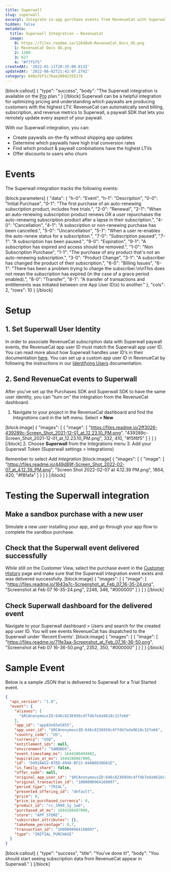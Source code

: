 ```yaml
---
title: Superwall
slug: superwall
excerpt: Integrate in-app purchase events from RevenueCat with Superwall
hidden: false
metadata:
  title: Superwall Integration – RevenueCat
  image:
    0: https://files.readme.io/12648e0-RevenueCat_Docs_OG.png
    1: RevenueCat Docs OG.png
    2: 1200
    3: 627
    4: "#f7f5f5"
createdAt: '2022-01-11T20:35:00.013Z'
updatedAt: '2022-06-02T21:42:07.276Z'
category: 640a7bf1c7bae2004235517b
---
```

[block:callout]
{
  "type": "success",
  "body": "The Superwall integration is available on the [Pro](https://www.revenuecat.com/pricing) plan."
}
[/block]
Superwall can be a helpful integration for optimizing pricing and understanding which paywalls are producing customers with the highest LTV. RevenueCat can automatically send billing, subscription, and revenue metrics to Superwall, a paywall SDK that lets you remotely update every aspect of your paywall. 

With our Superwall integration, you can:
- Create paywalls on-the-fly without shipping app updates
- Determine which paywalls have high trial conversion rates
- Find which product & paywall combinations have the highest LTVs
- Offer discounts to users who churn

# Events
The Superwall integration tracks the following events:

[block:parameters]
{
  "data": {
    "h-0": "Event",
    "h-1": "Description",
    "0-0": "Initial Purchase",
    "0-1": "The first purchase of an auto-renewing subscription product, includes free trials.",
    "2-0": "Renewal",
    "2-1": "When an auto-renewing subscription product renews OR a user repurchases the auto-renewing subscription product after a lapse in their subscription.",
    "4-0": "Cancellation",
    "4-1": "A subscription or non-renewing purchase has been cancelled.",
    "5-0": "Uncancellation",
    "5-1": "When a user re-enables the auto-renew status for a subscription.",
    "7-0": "Subscription paused",
    "7-1": "A subscription has been paused.",
    "9-0": "Expiration",
    "9-1": "A subscription has expired and access should be removed.",
    "1-0": "Non Subscription Purchase",
    "1-1": "The purchase of any product that's not an auto-renewing subscription.",
    "3-0": "Product Change",
    "3-1": "A subscriber has changed the product of their subscription.",
    "6-0": "Billing Issues",
    "6-1": "There has been a problem trying to charge the subscriber.\n\nThis does not mean the subscription has expired (in the case of a grace period enabled).",
    "8-0": "Transfer",
    "8-1": "A transfer of transactions and entitlements was initiated between one App User ID(s) to another."
  },
  "cols": 2,
  "rows": 10
}
[/block]
# Setup
## 1. Set Superwall User Identity
In order to associate RevenueCat subscription data with Superwall paywall events, the RevenueCat app user ID must match the Superwall app user ID. You can read more about how Superwall handles user ID’s in their documentation [here](https://docs.superwall.me/docs/user-management). You can set up a custom app user ID in RevenueCat by following the instructions in our [Identifying Users](https://docs.revenuecat.com/docs/user-ids#provided-app-user-id) documentation.

## 2. Send RevenueCat events to Superwall
After you've set up the Purchases SDK and Superwall SDK to have the same user identity, you can "turn on" the integration from the RevenueCat dashboard. 
1. Navigate to your project in the RevenueCat dashboard and find the *Integrations* card in the left menu. Select **+ New**

[block:image]
{
  "images": [
    {
      "image": [
        "https://files.readme.io/2ff3026-439289c-Screen_Shot_2021-12-01_at_12.23.10_PM.png",
        "439289c-Screen_Shot_2021-12-01_at_12.23.10_PM.png",
        332,
        410,
        "#f5f6f5"
      ]
    }
  ]
}
[/block]
2. Choose **Superwall** from the Integrations menu
3. Add your Superwall Token (Superwall settings > Integrations)

Remember to select *Add Integration*
[block:image]
{
  "images": [
    {
      "image": [
        "https://files.readme.io/449d89f-Screen_Shot_2022-02-07_at_4.12.39_PM.png",
        "Screen Shot 2022-02-07 at 4.12.39 PM.png",
        1864,
        420,
        "#f8fafa"
      ]
    }
  ]
}
[/block]
# Testing the Superwall integration
## Make a sandbox purchase with a new user
Simulate a new user installing your app, and go through your app flow to complete the sandbox purchase.

## Check that the Superwall event delivered successfully
While still on the Customer View, select the purchase event in the [Customer History](doc:customer-history) page and make sure that the Superwall integration event exists and was delivered successfully.
[block:image]
{
  "images": [
    {
      "image": [
        "https://files.readme.io/1643a7c-Screenshot_at_Feb_07_16-35-24.png",
        "Screenshot at Feb 07 16-35-24.png",
        2246,
        346,
        "#000000"
      ]
    }
  ]
}
[/block]
## Check Superwall dashboard for the delivered event 
Navigate to your Superwall dashboard > Users and search for the created app user ID. You will see events RevenueCat has dispatched to the Superwall under 'Recent Events'.
[block:image]
{
  "images": [
    {
      "image": [
        "https://files.readme.io/71fe3aa-Screenshot_at_Feb_07_16-36-50.png",
        "Screenshot at Feb 07 16-36-50.png",
        2352,
        350,
        "#000000"
      ]
    }
  ]
}
[/block]
# Sample Event
Below is a sample JSON that is delivered to Superwall for a Trial Started event. 
```json
{
  "api_version": "1.0",
  "event": {
    "aliases": [
      "$RCAnonymousID:646c8236950c4ffdb7eda9618c32fe66"
    ],
    "app_id": "app83e93e5855",
    "app_user_id": "$RCAnonymousID:646c8236950c4ffdb7eda9618c32fe66",
    "country_code": "US",
    "currency": "USD",
    "entitlement_ids": null,
    "environment": "SANDBOX",
    "event_timestamp_ms": 1644280494982,
    "expiration_at_ms": 1644280667000,
    "id": "D492AA52-07ED-4948-BF22-04A86636DA1E",
    "is_family_share": false,
    "offer_code": null,
    "original_app_user_id": "$RCAnonymousID:646c8236950c4ffdb7eda9618c32fe66",
    "original_transaction_id": "1000000964160097",
    "period_type": "TRIAL",
    "presented_offering_id": "default",
    "price": 0,
    "price_in_purchased_currency": 0,
    "product_id": "rc_3999_1y_1w0",
    "purchased_at_ms": 1644280487000,
    "store": "APP_STORE",
    "subscriber_attributes": {},
    "takehome_percentage": 0.7,
    "transaction_id": "1000000964160097",
    "type": "INITIAL_PURCHASE"
  }
}
```

[block:callout]
{
  "type": "success",
  "title": "You've done it!",
  "body": "You should start seeing subscription data from RevenueCat appear in Superwall."
}
[/block]